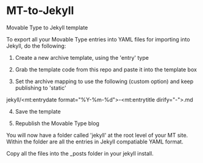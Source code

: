 MT-to-Jekyll
============

Movable Type to Jekyll template

To export all your Movable Type entries into YAML files for importing into Jekyll, do the following:

1. Create a new archive template, using the 'entry' type

2. Grab the template code from this repo and paste it into the template box

3. Set the archive mapping to use the following (custom option) and keep publishing to 'static'

jekyll/<mt:entrydate format="%Y-%m-%d">-<mt:entrytitle dirify="-">.md

4. Save the template

5. Republish the Movable Type blog

You will now have a folder called 'jekyll' at the root level of your MT site. Within the folder are all the entries in Jekyll compatiable YAML format.

Copy all the files into the _posts folder in your jekyll install.